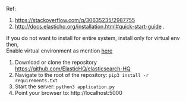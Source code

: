 Ref: 
1. https://stackoverflow.com/q/30635235/2987755  
2. http://docs.elastichq.org/installation.html#quick-start-guide . 


If you do not want to install for entire system, install only for virtual env then,  
Enable virtual environment as mention [here](https://github.com/dineshbhagat/mac-configurations#python-setup) 


1. Download or clone the repository https://github.com/ElasticHQ/elasticsearch-HQ
2. Navigate to the root of the repository: `pip3 install -r requirements.txt`
3. Start the server: `python3 application.py`
4. Point your browser to: http://localhost:5000

